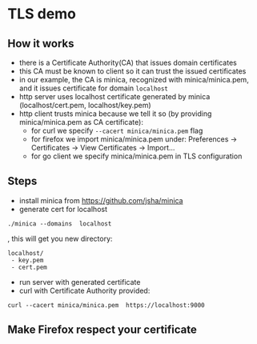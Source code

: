 # TLS demo

## How it works
- there is a Certificate Authority(CA) that issues domain certificates
- this CA must be known to client so it can trust the issued certificates
- in our example, the CA is minica, recognized with minica/minica.pem, and it issues certificate for domain `localhost`
- http server uses localhost certificate generated by minica (localhost/cert.pem, localhost/key.pem)
- http client trusts minica because we tell it so (by providing minica/minica.pem as CA certificate):
  - for curl we specify `--cacert minica/minica.pem` flag
  - for firefox we import minica/minica.pem under: Preferences -> Certificates -> View Certificates -> Import...
  - for go client we specify minica/minica.pem in TLS configuration

## Steps

- install minica from <https://github.com/jsha/minica>
- generate cert for localhost 
```shell
./minica --domains  localhost
```

, this will get you new directory:
```
localhost/
 - key.pem
 - cert.pem
```

- run server with generated certificate
- curl with Certificate Authority provided:
```shell
curl --cacert minica/minica.pem  https://localhost:9000
```

## Make Firefox respect your certificate